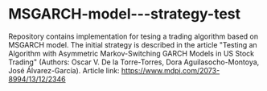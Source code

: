 # MSGARCH-model---strategy-test
Repository contains implementation for tesing a trading algorithm based on MSGARCH model. The initial strategy is described in the article "Testing an Algorithm with Asymmetric Markov-Switching GARCH Models in US Stock Trading" (Authors: Oscar V. De la Torre-Torres, Dora Aguilasocho-Montoya, José Álvarez-García). 
Article link: https://www.mdpi.com/2073-8994/13/12/2346
